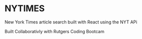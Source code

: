 # NYTIMES

New York Times article search built with React using the NYT APi   

Built Collaborativly with Rutgers Coding Bootcam
